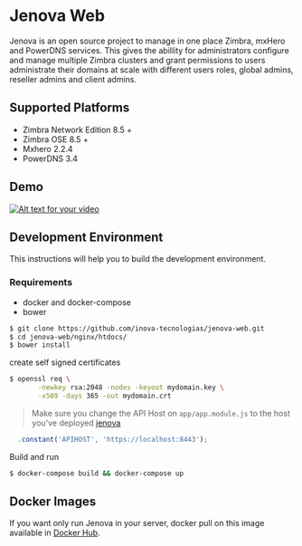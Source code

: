# Jenova Web
Jenova is an open source project to manage in one place Zimbra, mxHero and PowerDNS services. 
This gives the abillity for administrators configure and manage multiple Zimbra clusters and grant 
permissions to users administrate their domains at scale with different users roles, global admins, reseller admins 
and client admins.

## Supported Platforms
 - Zimbra Network Edition 8.5 +
 - Zimbra OSE 8.5 +
 - Mxhero 2.2.4
 - PowerDNS 3.4

## Demo

[![Alt text for your video](http://img.youtube.com/vi/U7jRiZUXggA/0.jpg)](https://www.youtube.com/watch?v=U7jRiZUXggA)

## Development Environment

This instructions will help you to build the development environment.

### Requirements
 - docker and docker-compose
 - bower

```bash
$ git clone https://github.com/inova-tecnologias/jenova-web.git
$ cd jenova-web/nginx/htdocs/
$ bower install
```

create self signed certificates

```bash
$ openssl req \
       -newkey rsa:2048 -nodes -keyout mydomain.key \
       -x509 -days 365 -out mydomain.crt
```

> Make sure you change the API Host on `app/app.module.js` to the host you've deployed [jenova](https://github.com/inova-tecnologias/jenova)

```js
  .constant('APIHOST', 'https://localhost:8443');
```


Build and run

```bash
$ docker-compose build && docker-compose up
```

## Docker Images
If you want only run Jenova in your server,  docker pull on this image available in [Docker Hub](https://hub.docker.com/r/inova/jenova-web/).